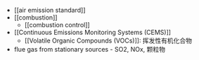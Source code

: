 - [[air emission standard]]
- [[combustion]]
    - [[combustion control]]
- [[Continuous Emissions Monitoring Systems (CEMS)]]
    - [[Volatile Organic Compounds (VOCs)]]: 挥发性有机化合物
- flue gas from stationary sources - SO2, NOx, 颗粒物
